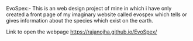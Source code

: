 EvoSpex:- This is an web design project of mine in which i have only created a front page of my imaginary website called evospex which tells or gives information about the species which exist on the earth.

Link to open the webpage
https://rajanojha.github.io/EvoSpex/
